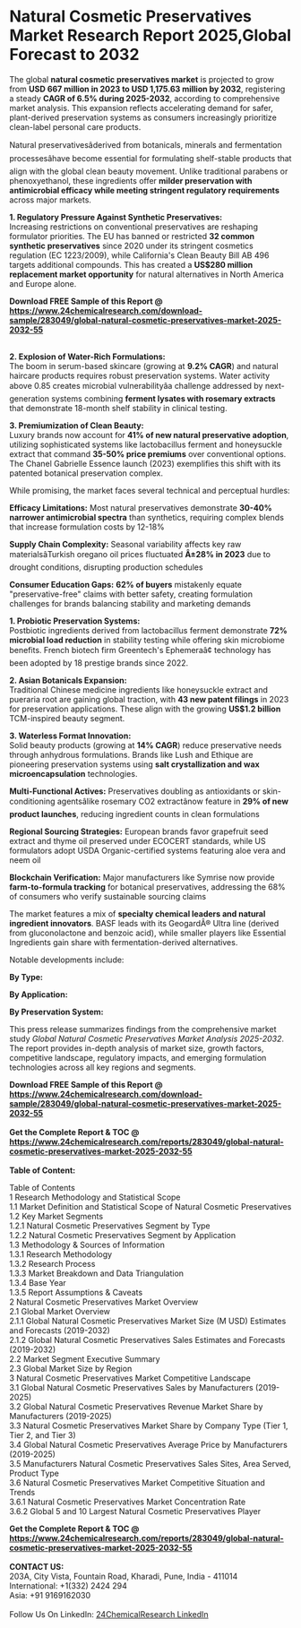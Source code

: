 <h1>Natural Cosmetic Preservatives Market Research Report 2025,Global Forecast to 2032</h1><p>The global <strong>natural cosmetic preservatives market</strong> is projected to grow from <strong>USD 667 million in 2023 to USD 1,175.63 million by 2032</strong>, registering a steady <strong>CAGR of 6.5% during 2025-2032</strong>, according to comprehensive market analysis. This expansion reflects accelerating demand for safer, plant-derived preservation systems as consumers increasingly prioritize clean-label personal care products.</p><p>Natural preservativesâderived from botanicals, minerals and fermentation processesâhave become essential for formulating shelf-stable products that align with the global clean beauty movement. Unlike traditional parabens or phenoxyethanol, these ingredients offer <strong>milder preservation with antimicrobial efficacy while meeting stringent regulatory requirements</strong> across major markets.</p><p><strong>1. Regulatory Pressure Against Synthetic Preservatives:</strong><br>
Increasing restrictions on conventional preservatives are reshaping formulator priorities. The EU has banned or restricted <strong>32 common synthetic preservatives</strong> since 2020 under its stringent cosmetics regulation (EC 1223/2009), while California's Clean Beauty Bill AB 496 targets additional compounds. This has created a <strong>US$280 million replacement market opportunity</strong> for natural alternatives in North America and Europe alone.</p><div><b>Download FREE Sample of this Report @ 
            <a href="https://www.24chemicalresearch.com/download-sample/283049/global-natural-cosmetic-preservatives-market-2025-2032-55">
            https://www.24chemicalresearch.com/download-sample/283049/global-natural-cosmetic-preservatives-market-2025-2032-55</a></b></div><br><p><strong>2. Explosion of Water-Rich Formulations:</strong><br>
The boom in serum-based skincare (growing at <strong>9.2% CAGR</strong>) and natural haircare products requires robust preservation systems. Water activity above 0.85 creates microbial vulnerabilityâa challenge addressed by next-generation systems combining <strong>ferment lysates with rosemary extracts</strong> that demonstrate 18-month shelf stability in clinical testing.</p><p><strong>3. Premiumization of Clean Beauty:</strong><br>
Luxury brands now account for <strong>41% of new natural preservative adoption</strong>, utilizing sophisticated systems like lactobacillus ferment and honeysuckle extract that command <strong>35-50% price premiums</strong> over conventional options. The Chanel Gabrielle Essence launch (2023) exemplifies this shift with its patented botanical preservation complex.</p><p>While promising, the market faces several technical and perceptual hurdles:</p><p><strong>Efficacy Limitations:</strong> Most natural preservatives demonstrate <strong>30-40% narrower antimicrobial spectra</strong> than synthetics, requiring complex blends that increase formulation costs by 12-18%</p><p><strong>Supply Chain Complexity:</strong> Seasonal variability affects key raw materialsâTurkish oregano oil prices fluctuated <strong>Â±28% in 2023</strong> due to drought conditions, disrupting production schedules</p><p><strong>Consumer Education Gaps:</strong> <strong>62% of buyers</strong> mistakenly equate "preservative-free" claims with better safety, creating formulation challenges for brands balancing stability and marketing demands</p><p><strong>1. Probiotic Preservation Systems:</strong><br>
Postbiotic ingredients derived from lactobacillus ferment demonstrate <strong>72% microbial load reduction</strong> in stability testing while offering skin microbiome benefits. French biotech firm Greentech's Ephemeraâ¢ technology has been adopted by 18 prestige brands since 2022.</p><p><strong>2. Asian Botanicals Expansion:</strong><br>
Traditional Chinese medicine ingredients like honeysuckle extract and pueraria root are gaining global traction, with <strong>43 new patent filings</strong> in 2023 for preservation applications. These align with the growing <strong>US$1.2 billion</strong> TCM-inspired beauty segment.</p><p><strong>3. Waterless Format Innovation:</strong><br>
Solid beauty products (growing at <strong>14% CAGR</strong>) reduce preservative needs through anhydrous formulations. Brands like Lush and Ethique are pioneering preservation systems using <strong>salt crystallization and wax microencapsulation</strong> technologies.</p><p><strong>Multi-Functional Actives:</strong> Preservatives doubling as antioxidants or skin-conditioning agentsâlike rosemary CO2 extractânow feature in <strong>29% of new product launches</strong>, reducing ingredient counts in clean formulations</p><p><strong>Regional Sourcing Strategies:</strong> European brands favor grapefruit seed extract and thyme oil preserved under ECOCERT standards, while US formulators adopt USDA Organic-certified systems featuring aloe vera and neem oil</p><p><strong>Blockchain Verification:</strong> Major manufacturers like Symrise now provide <strong>farm-to-formula tracking</strong> for botanical preservatives, addressing the 68% of consumers who verify sustainable sourcing claims</p><p>The market features a mix of <strong>specialty chemical leaders and natural ingredient innovators</strong>. BASF leads with its GeogardÂ® Ultra line (derived from gluconolactone and benzoic acid), while smaller players like Essential Ingredients gain share with fermentation-derived alternatives.</p><p>Notable developments include:</p><p><strong>By Type:</strong></p><p><strong>By Application:</strong></p><p><strong>By Preservation System:</strong></p><p>This press release summarizes findings from the comprehensive market study <em>Global Natural Cosmetic Preservatives Market Analysis 2025-2032</em>. The report provides in-depth analysis of market size, growth factors, competitive landscape, regulatory impacts, and emerging formulation technologies across all key regions and segments.</p><div><b>Download FREE Sample of this Report @ 
            <a href="https://www.24chemicalresearch.com/download-sample/283049/global-natural-cosmetic-preservatives-market-2025-2032-55">
            https://www.24chemicalresearch.com/download-sample/283049/global-natural-cosmetic-preservatives-market-2025-2032-55</a></b></div><br><div><b>Get the Complete Report & TOC @ 
            <a href="https://www.24chemicalresearch.com/reports/283049/global-natural-cosmetic-preservatives-market-2025-2032-55">
            https://www.24chemicalresearch.com/reports/283049/global-natural-cosmetic-preservatives-market-2025-2032-55</a></b></div><br>
            <b>Table of Content:</b><p>Table of Contents<br />
1 Research Methodology and Statistical Scope<br />
1.1 Market Definition and Statistical Scope of Natural Cosmetic Preservatives<br />
1.2 Key Market Segments<br />
1.2.1 Natural Cosmetic Preservatives Segment by Type<br />
1.2.2 Natural Cosmetic Preservatives Segment by Application<br />
1.3 Methodology & Sources of Information<br />
1.3.1 Research Methodology<br />
1.3.2 Research Process<br />
1.3.3 Market Breakdown and Data Triangulation<br />
1.3.4 Base Year<br />
1.3.5 Report Assumptions & Caveats<br />
2 Natural Cosmetic Preservatives Market Overview<br />
2.1 Global Market Overview<br />
2.1.1 Global Natural Cosmetic Preservatives Market Size (M USD) Estimates and Forecasts (2019-2032)<br />
2.1.2 Global Natural Cosmetic Preservatives Sales Estimates and Forecasts (2019-2032)<br />
2.2 Market Segment Executive Summary<br />
2.3 Global Market Size by Region<br />
3 Natural Cosmetic Preservatives Market Competitive Landscape<br />
3.1 Global Natural Cosmetic Preservatives Sales by Manufacturers (2019-2025)<br />
3.2 Global Natural Cosmetic Preservatives Revenue Market Share by Manufacturers (2019-2025)<br />
3.3 Natural Cosmetic Preservatives Market Share by Company Type (Tier 1, Tier 2, and Tier 3)<br />
3.4 Global Natural Cosmetic Preservatives Average Price by Manufacturers (2019-2025)<br />
3.5 Manufacturers Natural Cosmetic Preservatives Sales Sites, Area Served, Product Type<br />
3.6 Natural Cosmetic Preservatives Market Competitive Situation and Trends<br />
3.6.1 Natural Cosmetic Preservatives Market Concentration Rate<br />
3.6.2 Global 5 and 10 Largest Natural Cosmetic Preservatives Player</p><div><b>Get the Complete Report & TOC @ 
            <a href="https://www.24chemicalresearch.com/reports/283049/global-natural-cosmetic-preservatives-market-2025-2032-55">
            https://www.24chemicalresearch.com/reports/283049/global-natural-cosmetic-preservatives-market-2025-2032-55</a></b></div><br><b>CONTACT US:</b><br>
            203A, City Vista, Fountain Road, Kharadi, Pune, India - 411014<br>
            International: +1(332) 2424 294<br>
            Asia: +91 9169162030 <br><br>
            Follow Us On LinkedIn: <a href="https://www.linkedin.com/company/24chemicalresearch/">24ChemicalResearch LinkedIn</a>